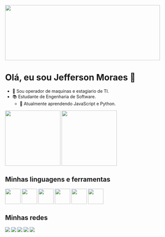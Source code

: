 <img height="180em" width="100%" src="https://github.com/JeffMrCastro/JeffMrCastro/assets/143403162/1f220b68-e72a-47c8-9aa8-7bd93549bcc0">

# Olá, eu sou Jefferson Moraes 👋

- 💼 Sou operador de maquinas e estagiario de TI.
- 📚 Estudante de Engenharia de Software.
  - 📒 Atualmente aprendendo JavaScript e Python.
  
 <div>
   <a href="https://github.com/JeffMrCastro"></a>
   <img height="180em" src="https://github-readme-stats.vercel.app/api?username=JeffMrCastro&show_icons=true&theme=radical">  
   <img height="180em" src="https://github-readme-stats.vercel.app/api/top-langs/?username=JeffMrCastro&layout=compact&theme=radical">
   
 </div>
 
  <div>
    <h2>Minhas linguagens e ferramentas</h2>
    <img width="50px" src="https://cdn.jsdelivr.net/gh/devicons/devicon/icons/css3/css3-original.svg" />
    <img width="50px" src="https://cdn.jsdelivr.net/gh/devicons/devicon/icons/html5/html5-original.svg" />  
    <img width="50px" src="https://cdn.jsdelivr.net/gh/devicons/devicon/icons/javascript/javascript-original.svg" />
    <img width="50px" src="https://cdn.jsdelivr.net/gh/devicons/devicon/icons/python/python-original.svg" />
    <img width="50px" src="https://cdn.jsdelivr.net/gh/devicons/devicon/icons/django/django-plain-wordmark.svg" />
    <img width="50px" src="https://cdn.jsdelivr.net/gh/devicons/devicon/icons/flask/flask-original.svg" />   
  </div>

  <div>
    <h2>Minhas redes</h2>
    <a href="mailto:jeffersonmoraesdecastro@hotmail.com"><img src="https://img.shields.io/badge/Gmail-D14836?style=for-the-badge&logo=gmail&logoColor=white"></a>
    <a href="https://wa.me/5545998551074"><img src="https://img.shields.io/badge/WhatsApp-25D366?style=for-the-badge&logo=whatsapp&logoColor=white"></a>
    <a href="https://www.linkedin.com/in/jefferson-mrc/"><img src="https://img.shields.io/badge/LinkedIn-0077B5?style=for-the-badge&logo=linkedin&logoColor=white"></a>
    <a href="https://www.youtube.com/channel/UCoOwGU8y_C_th-HtSCh9kRQ"><img src="https://img.shields.io/badge/YouTube-FF0000?style=for-the-badge&logo=youtube&logoColor=white"></a>
    <a href="https://www.instagram.com/dev_jeffersonmr/"><img src="https://img.shields.io/badge/Instagram-E4405F?style=for-the-badge&logo=instagram&logoColor=white"></a>
  </div>

